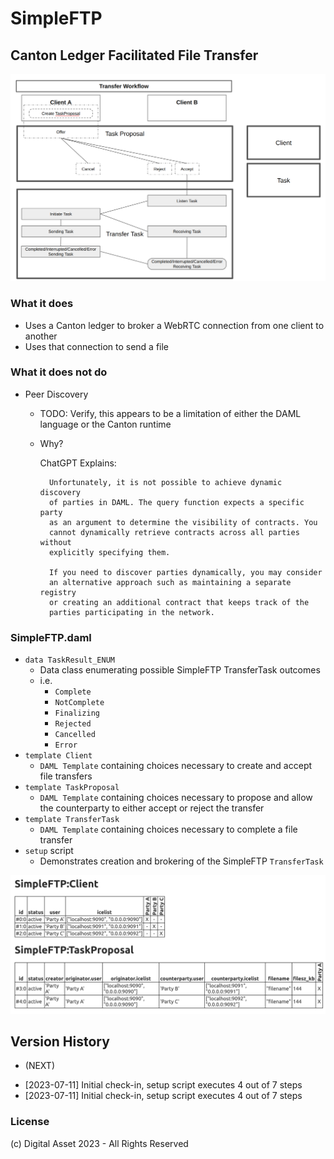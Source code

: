 # SimpleFTP
## Canton Ledger Facilitated File Transfer

![Context Diagram for SimpleFTP](image.png)

### What it does
- Uses a Canton ledger to broker a WebRTC connection from one client to another
- Uses that connection to send a file

### What it does not do
- Peer Discovery
    + TODO: Verify, this appears to be a limitation of either the DAML language or the Canton runtime

    + Why? 

        ChatGPT Explains:

            Unfortunately, it is not possible to achieve dynamic discovery 
            of parties in DAML. The query function expects a specific party
            as an argument to determine the visibility of contracts. You 
            cannot dynamically retrieve contracts across all parties without 
            explicitly specifying them.

            If you need to discover parties dynamically, you may consider 
            an alternative approach such as maintaining a separate registry 
            or creating an additional contract that keeps track of the 
            parties participating in the network.

### SimpleFTP.daml
- `data TaskResult_ENUM`
    - Data class enumerating possible SimpleFTP TransferTask outcomes
    - i.e. 
        - `Complete`
        - `NotComplete`
        - `Finalizing`
        - `Rejected`
        - `Cancelled`
        - `Error`
- `template Client`
    - `DAML Template` containing choices necessary to create and accept file transfers
- `template TaskProposal`
    - `DAML Template` containing choices necessary to propose and allow the counterparty to either accept or reject the transfer
- `template TransferTask`
    - `DAML Template` containing choices necessary to complete a file transfer
- `setup` script
    - Demonstrates creation and brokering of the SimpleFTP `TransferTask`

![Example DAML Studio Output for SimpleFTP](output.png)

## Version History

* (NEXT)
- [2023-07-11] Initial check-in, setup script executes 4 out of 7 steps
- [2023-07-11] Initial check-in, setup script executes 4 out of 7 steps
    
    
### License

(c) Digital Asset 2023 - All Rights Reserved